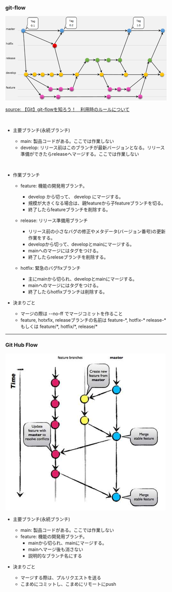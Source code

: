 ### git-flow

<img src="./img/git-flow.png" />

[source: 【Git】git-flowを知ろう！　利用時のルールについて](https://cloudsmith.co.jp/blog/efficient/2020/08/1534208.html)

<br>

- 主要ブランチ(永続ブランチ)

    - main: 製品コードがある。ここでは作業しない
    - develop: リリース前はこのブランチが最新バージョンとなる。リリース準備ができたらreleaseへマージする。ここでは作業しない

<br>

- 作業ブランチ
    
    - feature: 機能の開発用ブランチ。 
        - develop から切って、 develop にマージする。
        - 規模が大きくなる場合は、親featureから子featureブランチを切る。
        - 終了したらfeatureブランチを削除する。

    - release: リリース準備用ブランチ
        - リリース前の小さなバグの修正やメタデータ(バージョン番号)の更新作業をする。
        - developから切って、developとmainにマージする。
        - mainへのマージにはタグをつける。
        - 終了したらreleseブランチを削除する。

    - hotfix: 緊急のバグfixブランチ
        - 主にmainから切られ、developとmainにマージする。
        - mainへのマージにはタグをつける。
        - 終了したらhotfixブランチは削除する。

- 決まりごと
    - マージの際は --no-ff でマージコミットを作ること
    - feature, hotxfix, releaseブランチの名前は feature-\*, hotfix-\* release-\*  
    もしくは feature/\*, hotfix/\*, release/\*

---

### Git Hub Flow

<img src="./img/github-flow.jpeg" />

- 主要ブランチ(永続ブランチ)

    - main: 製品コードがある。ここでは作業しない
    - feature: 機能の開発用ブランチ。 
        - mainから切られ、mainにマージする。
        - mainへマージ後も消さない
        - 説明的なブランチ名にする
    
- 決まりごと
    - マージする際は、プルリクエストを送る
    - こまめにコミットし、こまめにリモートにpush